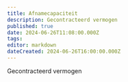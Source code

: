 ```yaml
---
title: Afnamecapaciteit
description: Gecontracteerd vermogen
published: true
date: 2024-06-26T11:08:00.000Z
tags: 
editor: markdown
dateCreated: 2024-06-26T16:00:00.000Z
---
```


Gecontracteerd vermogen
